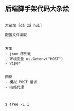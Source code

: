 

## 后端脚手架代码大杂烩

```text

大杂烩 [dà zá huì]

```


```text
配置文件读取


方案
- json 序列化 
- 环境变量 os.Getenv("HOST")
- viper


```

```text
网络
- 模拟 POST 请求
- 网络代理



$ tree -L 1